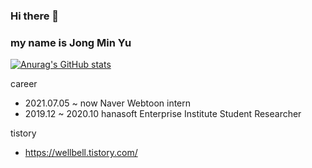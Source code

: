 ### Hi there 👋
### my name is Jong Min Yu
[![Anurag's GitHub stats](https://github-readme-stats.vercel.app/api?username=whdals7337)](https://github.com/anuraghazra/github-readme-stats)

career
  - 2021.07.05 ~ now Naver Webtoon intern
  - 2019.12 ~ 2020.10 hanasoft Enterprise Institute Student Researcher
 
tistory
  - https://wellbell.tistory.com/
